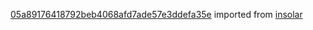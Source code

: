[05a89176418792beb4068afd7ade57e3ddefa35e](https://github.com/insolar/insolar/commit/05a89176418792beb4068afd7ade57e3ddefa35e) imported from [insolar](https://github.com/insolar/insolar)

